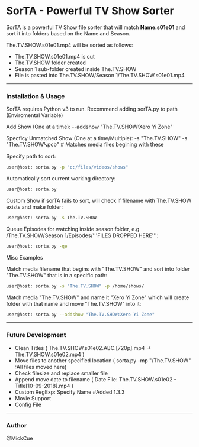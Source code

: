 # SorTA - Powerful TV Show Sorter

SorTA is a powerful TV Show file sorter that will match **Name.s01e01** and sort it into folders based on the Name and Season.

The.TV.SHOW.s01e01.mp4 will be sorted as follows:

 - The.TV.SHOW.s01e01.mp4 is cut
 - The.TV.SHOW folder created
 - Season 1 sub-folder created inside The.TV.SHOW
 - File is pasted into The.TV.SHOW/Season 1/The.TV.SHOW.s01e01.mp4

___
### Installation & Usage

SorTA requires Python v3 to run.
Recommend adding sorTA.py to path (Enviromental Variable)

Add Show (One at a time):
--addshow "The.TV.SHOW:Xero Yi Zone"

Specficy Unmatched Show (One at a time/Multiple):
-s "The.TV.SHOW"
-s "The.TV.SHOW:abc:pcb" # Matches media files begining with these

Specify path to sort:

```sh
user@host: sorta.py -p "c:/files/videos/shows"
```
Automatically sort current working directory:
```sh
user@host: sorta.py 
```
Custom Show if sorTA fails to sort, will check if filename with The.TV.SHOW exists and make folder:
```sh
user@host: sorta.py -s The.TV.SHOW
```
Queue Episodes for watching inside season folder, e.g /The.TV.SHOW/Season 1/Episodes/'''FILES DROPPED HERE''':
```sh
user@host: sorta.py -qe
```

Misc Examples

Match media filename that begins with "The.TV.SHOW" and sort into folder "The.TV.SHOW" that is in a specific path:

```sh
user@host: sorta.py -s "The.TV.SHOW" -p /home/shows/

```

Match media "The.TV.SHOW" and name it "Xero Yi Zone" which will create folder with that name and move "The.TV.SHOW" into it:

```sh
user@host: sorta.py --addshow "The.TV.SHOW:Xero Yi Zone" 

```

___
### Future Development
- Clean Titles ( The.TV.SHOW.s01e02.ABC.[720p].mp4 -> The.TV.SHOW.s01e02.mp4 )
- Move files to another specified location ( sorta.py -mp "/The.TV.SHOW" :All files moved here)
- Check filesize and replace smaller file 
- Append move date to filename ( Date File: The.TV.SHOW.s01e02 - Title[10-09-2018].mp4 )
- Custom RegExp: Specify Name #Added 1.3.3
- Movie Support 
- Config File

___
### Author
@MickCue
